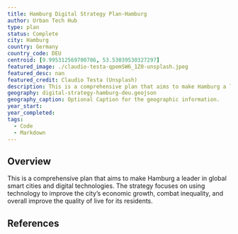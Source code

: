 ```yaml
---
title: Hamburg Digital Strategy Plan-Hamburg
author: Urban Tech Hub
type: plan
status: Complete
city: Hamburg
country: Germany
country_code: DEU
centroid: [9.995312569700786, 53.53039530327297]
featured_image: ./claudio-testa-qpemSW6_1Z0-unsplash.jpeg
featured_desc: nan
featured_credit: Claudio Testa (Unsplash)
description: This is a comprehensive plan that aims to make Hamburg a leader in global smart cities and digital technologies. The strategy focuses on using technology to improve the city’s economic growth, combat inequality, and overall improve the quality of live for its residents.
geography: digital-strategy-hamburg-deu.geojson
geography_caption: Optional Caption for the geographic information.
year_start:
year_completed:
tags:
  - Code
  - Markdown
---
```


## Overview

This is a comprehensive plan that aims to make Hamburg a leader in global smart cities and digital technologies. The strategy focuses on using technology to improve the city’s economic growth, combat inequality, and overall improve the quality of live for its residents.

## References
